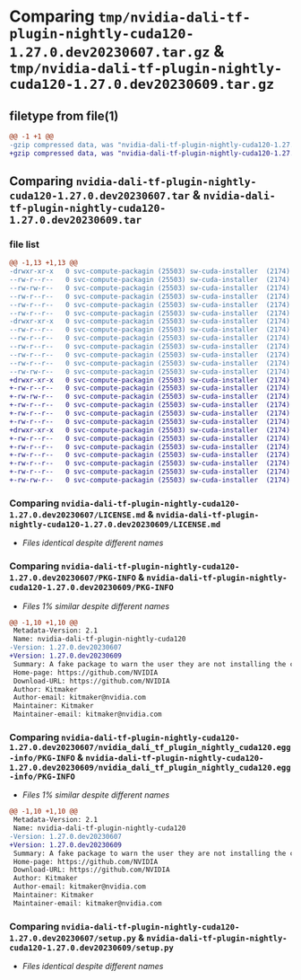 # Comparing `tmp/nvidia-dali-tf-plugin-nightly-cuda120-1.27.0.dev20230607.tar.gz` & `tmp/nvidia-dali-tf-plugin-nightly-cuda120-1.27.0.dev20230609.tar.gz`

## filetype from file(1)

```diff
@@ -1 +1 @@
-gzip compressed data, was "nvidia-dali-tf-plugin-nightly-cuda120-1.27.0.dev20230607.tar", last modified: Wed Jun  7 11:03:28 2023, max compression
+gzip compressed data, was "nvidia-dali-tf-plugin-nightly-cuda120-1.27.0.dev20230609.tar", last modified: Fri Jun  9 14:43:31 2023, max compression
```

## Comparing `nvidia-dali-tf-plugin-nightly-cuda120-1.27.0.dev20230607.tar` & `nvidia-dali-tf-plugin-nightly-cuda120-1.27.0.dev20230609.tar`

### file list

```diff
@@ -1,13 +1,13 @@
-drwxr-xr-x   0 svc-compute-packagin (25503) sw-cuda-installer  (2174)        0 2023-06-07 11:03:28.729529 nvidia-dali-tf-plugin-nightly-cuda120-1.27.0.dev20230607/
--rw-r--r--   0 svc-compute-packagin (25503) sw-cuda-installer  (2174)      469 2023-06-07 11:03:28.000000 nvidia-dali-tf-plugin-nightly-cuda120-1.27.0.dev20230607/ERROR.txt
--rw-rw-r--   0 svc-compute-packagin (25503) sw-cuda-installer  (2174)    11336 2023-05-24 10:07:51.000000 nvidia-dali-tf-plugin-nightly-cuda120-1.27.0.dev20230607/LICENSE.md
--rw-r--r--   0 svc-compute-packagin (25503) sw-cuda-installer  (2174)       37 2023-06-07 11:03:28.000000 nvidia-dali-tf-plugin-nightly-cuda120-1.27.0.dev20230607/PACKAGE_NAME
--rw-r--r--   0 svc-compute-packagin (25503) sw-cuda-installer  (2174)     1708 2023-06-07 11:03:28.729529 nvidia-dali-tf-plugin-nightly-cuda120-1.27.0.dev20230607/PKG-INFO
--rw-r--r--   0 svc-compute-packagin (25503) sw-cuda-installer  (2174)      316 2023-06-07 11:03:28.000000 nvidia-dali-tf-plugin-nightly-cuda120-1.27.0.dev20230607/README.rst
-drwxr-xr-x   0 svc-compute-packagin (25503) sw-cuda-installer  (2174)        0 2023-06-07 11:03:28.729529 nvidia-dali-tf-plugin-nightly-cuda120-1.27.0.dev20230607/nvidia_dali_tf_plugin_nightly_cuda120.egg-info/
--rw-r--r--   0 svc-compute-packagin (25503) sw-cuda-installer  (2174)     1708 2023-06-07 11:03:28.000000 nvidia-dali-tf-plugin-nightly-cuda120-1.27.0.dev20230607/nvidia_dali_tf_plugin_nightly_cuda120.egg-info/PKG-INFO
--rw-r--r--   0 svc-compute-packagin (25503) sw-cuda-installer  (2174)      297 2023-06-07 11:03:28.000000 nvidia-dali-tf-plugin-nightly-cuda120-1.27.0.dev20230607/nvidia_dali_tf_plugin_nightly_cuda120.egg-info/SOURCES.txt
--rw-r--r--   0 svc-compute-packagin (25503) sw-cuda-installer  (2174)        1 2023-06-07 11:03:28.000000 nvidia-dali-tf-plugin-nightly-cuda120-1.27.0.dev20230607/nvidia_dali_tf_plugin_nightly_cuda120.egg-info/dependency_links.txt
--rw-r--r--   0 svc-compute-packagin (25503) sw-cuda-installer  (2174)       22 2023-06-07 11:03:28.000000 nvidia-dali-tf-plugin-nightly-cuda120-1.27.0.dev20230607/nvidia_dali_tf_plugin_nightly_cuda120.egg-info/top_level.txt
--rw-r--r--   0 svc-compute-packagin (25503) sw-cuda-installer  (2174)       38 2023-06-07 11:03:28.729529 nvidia-dali-tf-plugin-nightly-cuda120-1.27.0.dev20230607/setup.cfg
--rw-rw-r--   0 svc-compute-packagin (25503) sw-cuda-installer  (2174)     4560 2023-05-24 10:07:51.000000 nvidia-dali-tf-plugin-nightly-cuda120-1.27.0.dev20230607/setup.py
+drwxr-xr-x   0 svc-compute-packagin (25503) sw-cuda-installer  (2174)        0 2023-06-09 14:43:31.282813 nvidia-dali-tf-plugin-nightly-cuda120-1.27.0.dev20230609/
+-rw-r--r--   0 svc-compute-packagin (25503) sw-cuda-installer  (2174)      469 2023-06-09 14:43:31.000000 nvidia-dali-tf-plugin-nightly-cuda120-1.27.0.dev20230609/ERROR.txt
+-rw-rw-r--   0 svc-compute-packagin (25503) sw-cuda-installer  (2174)    11336 2023-06-08 04:47:43.000000 nvidia-dali-tf-plugin-nightly-cuda120-1.27.0.dev20230609/LICENSE.md
+-rw-r--r--   0 svc-compute-packagin (25503) sw-cuda-installer  (2174)       37 2023-06-09 14:43:31.000000 nvidia-dali-tf-plugin-nightly-cuda120-1.27.0.dev20230609/PACKAGE_NAME
+-rw-r--r--   0 svc-compute-packagin (25503) sw-cuda-installer  (2174)     1708 2023-06-09 14:43:31.282813 nvidia-dali-tf-plugin-nightly-cuda120-1.27.0.dev20230609/PKG-INFO
+-rw-r--r--   0 svc-compute-packagin (25503) sw-cuda-installer  (2174)      316 2023-06-09 14:43:31.000000 nvidia-dali-tf-plugin-nightly-cuda120-1.27.0.dev20230609/README.rst
+drwxr-xr-x   0 svc-compute-packagin (25503) sw-cuda-installer  (2174)        0 2023-06-09 14:43:31.282813 nvidia-dali-tf-plugin-nightly-cuda120-1.27.0.dev20230609/nvidia_dali_tf_plugin_nightly_cuda120.egg-info/
+-rw-r--r--   0 svc-compute-packagin (25503) sw-cuda-installer  (2174)     1708 2023-06-09 14:43:31.000000 nvidia-dali-tf-plugin-nightly-cuda120-1.27.0.dev20230609/nvidia_dali_tf_plugin_nightly_cuda120.egg-info/PKG-INFO
+-rw-r--r--   0 svc-compute-packagin (25503) sw-cuda-installer  (2174)      297 2023-06-09 14:43:31.000000 nvidia-dali-tf-plugin-nightly-cuda120-1.27.0.dev20230609/nvidia_dali_tf_plugin_nightly_cuda120.egg-info/SOURCES.txt
+-rw-r--r--   0 svc-compute-packagin (25503) sw-cuda-installer  (2174)        1 2023-06-09 14:43:31.000000 nvidia-dali-tf-plugin-nightly-cuda120-1.27.0.dev20230609/nvidia_dali_tf_plugin_nightly_cuda120.egg-info/dependency_links.txt
+-rw-r--r--   0 svc-compute-packagin (25503) sw-cuda-installer  (2174)       22 2023-06-09 14:43:31.000000 nvidia-dali-tf-plugin-nightly-cuda120-1.27.0.dev20230609/nvidia_dali_tf_plugin_nightly_cuda120.egg-info/top_level.txt
+-rw-r--r--   0 svc-compute-packagin (25503) sw-cuda-installer  (2174)       38 2023-06-09 14:43:31.282813 nvidia-dali-tf-plugin-nightly-cuda120-1.27.0.dev20230609/setup.cfg
+-rw-rw-r--   0 svc-compute-packagin (25503) sw-cuda-installer  (2174)     4560 2023-06-08 04:47:43.000000 nvidia-dali-tf-plugin-nightly-cuda120-1.27.0.dev20230609/setup.py
```

### Comparing `nvidia-dali-tf-plugin-nightly-cuda120-1.27.0.dev20230607/LICENSE.md` & `nvidia-dali-tf-plugin-nightly-cuda120-1.27.0.dev20230609/LICENSE.md`

 * *Files identical despite different names*

### Comparing `nvidia-dali-tf-plugin-nightly-cuda120-1.27.0.dev20230607/PKG-INFO` & `nvidia-dali-tf-plugin-nightly-cuda120-1.27.0.dev20230609/PKG-INFO`

 * *Files 1% similar despite different names*

```diff
@@ -1,10 +1,10 @@
 Metadata-Version: 2.1
 Name: nvidia-dali-tf-plugin-nightly-cuda120
-Version: 1.27.0.dev20230607
+Version: 1.27.0.dev20230609
 Summary: A fake package to warn the user they are not installing the correct package.
 Home-page: https://github.com/NVIDIA
 Download-URL: https://github.com/NVIDIA
 Author: Kitmaker
 Author-email: kitmaker@nvidia.com
 Maintainer: Kitmaker
 Maintainer-email: kitmaker@nvidia.com
```

### Comparing `nvidia-dali-tf-plugin-nightly-cuda120-1.27.0.dev20230607/nvidia_dali_tf_plugin_nightly_cuda120.egg-info/PKG-INFO` & `nvidia-dali-tf-plugin-nightly-cuda120-1.27.0.dev20230609/nvidia_dali_tf_plugin_nightly_cuda120.egg-info/PKG-INFO`

 * *Files 1% similar despite different names*

```diff
@@ -1,10 +1,10 @@
 Metadata-Version: 2.1
 Name: nvidia-dali-tf-plugin-nightly-cuda120
-Version: 1.27.0.dev20230607
+Version: 1.27.0.dev20230609
 Summary: A fake package to warn the user they are not installing the correct package.
 Home-page: https://github.com/NVIDIA
 Download-URL: https://github.com/NVIDIA
 Author: Kitmaker
 Author-email: kitmaker@nvidia.com
 Maintainer: Kitmaker
 Maintainer-email: kitmaker@nvidia.com
```

### Comparing `nvidia-dali-tf-plugin-nightly-cuda120-1.27.0.dev20230607/setup.py` & `nvidia-dali-tf-plugin-nightly-cuda120-1.27.0.dev20230609/setup.py`

 * *Files identical despite different names*

